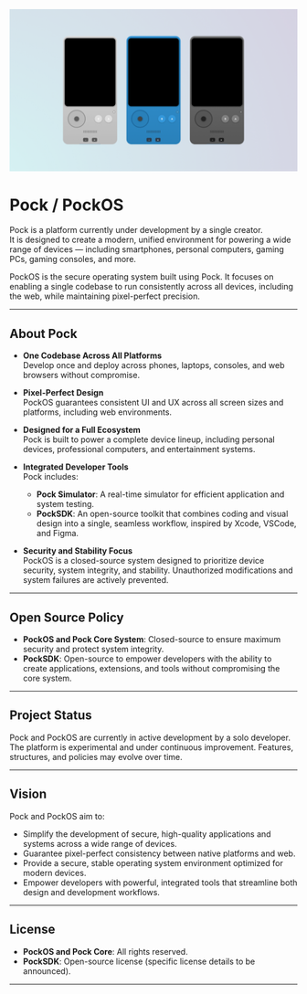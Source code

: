 ![PockOS Thumbnail](./img/Pro.png)

# Pock / PockOS

Pock is a platform currently under development by a single creator.  
It is designed to create a modern, unified environment for powering a wide range of devices — including smartphones, personal computers, gaming PCs, gaming consoles, and more.

PockOS is the secure operating system built using Pock. It focuses on enabling a single codebase to run consistently across all devices, including the web, while maintaining pixel-perfect precision.

---

## About Pock

- **One Codebase Across All Platforms**  
  Develop once and deploy across phones, laptops, consoles, and web browsers without compromise.

- **Pixel-Perfect Design**  
  PockOS guarantees consistent UI and UX across all screen sizes and platforms, including web environments.

- **Designed for a Full Ecosystem**  
  Pock is built to power a complete device lineup, including personal devices, professional computers, and entertainment systems.

- **Integrated Developer Tools**  
  Pock includes:
  - **Pock Simulator**: A real-time simulator for efficient application and system testing.
  - **PockSDK**: An open-source toolkit that combines coding and visual design into a single, seamless workflow, inspired by Xcode, VSCode, and Figma.

- **Security and Stability Focus**  
  PockOS is a closed-source system designed to prioritize device security, system integrity, and stability. Unauthorized modifications and system failures are actively prevented.

---

## Open Source Policy

- **PockOS and Pock Core System**: Closed-source to ensure maximum security and protect system integrity.
- **PockSDK**: Open-source to empower developers with the ability to create applications, extensions, and tools without compromising the core system.

---

## Project Status

Pock and PockOS are currently in active development by a solo developer.  
The platform is experimental and under continuous improvement. Features, structures, and policies may evolve over time.

---

## Vision

Pock and PockOS aim to:

- Simplify the development of secure, high-quality applications and systems across a wide range of devices.
- Guarantee pixel-perfect consistency between native platforms and web.
- Provide a secure, stable operating system environment optimized for modern devices.
- Empower developers with powerful, integrated tools that streamline both design and development workflows.

---

## License

- **PockOS and Pock Core**: All rights reserved.  
- **PockSDK**: Open-source license (specific license details to be announced).

---
